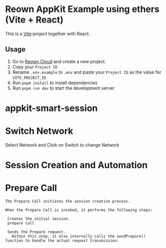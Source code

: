 # Reown AppKit Example using ethers (Vite + React)

This is a [Vite](https://vitejs.dev) project together with React.

## Usage

1. Go to [Reown Cloud](https://cloud.reown.com) and create a new project.
2. Copy your `Project ID`
3. Rename `.env.example` to `.env` and paste your `Project ID` as the value for `VITE_PROJECT_ID`
4. Run `pnpm install` to install dependencies
5. Run `pnpm run dev` to start the development server

# appkit-smart-session

# Switch Network
Select Network and Click on Switch to change Network

# Session Creation and Automation
 # Prepare Call
    The Prepare Call initiates the session creation process.

    When the Prepare Call is invoked, it performs the following steps:

     Creates the initial session.
     prepare call

     Sends the Prepare request.
       Within this step, it also internally calls the sendPrepare() function to handle the actual request transmission.